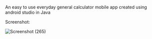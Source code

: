 An easy to use everyday general calculator mobile app created using android studio in Java 

Screenshot:

![Screenshot (265)](https://github.com/SumaitaB/Android-Lab-Calculator-App/assets/51522304/f36d5a3d-d1d2-4c68-ac6e-fe29ece853c7)
